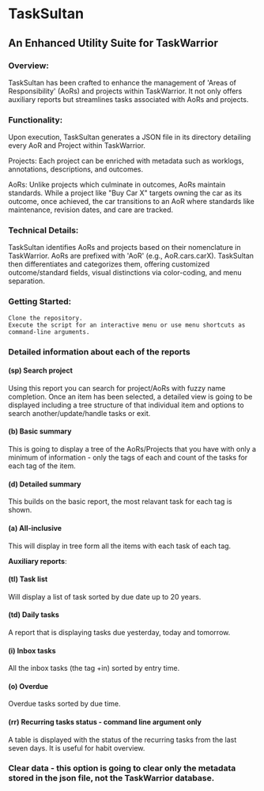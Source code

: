 # TaskSultan

## An Enhanced Utility Suite for TaskWarrior

### Overview:
TaskSultan has been crafted to enhance the management of 'Areas of Responsibility' (AoRs) and projects within TaskWarrior. It not only offers auxiliary reports but streamlines tasks associated with AoRs and projects.

### Functionality:
Upon execution, TaskSultan generates a JSON file in its directory detailing every AoR and Project within TaskWarrior.

Projects: Each project can be enriched with metadata such as worklogs, annotations, descriptions, and outcomes.

AoRs: Unlike projects which culminate in outcomes, AoRs maintain standards. While a project like "Buy Car X" targets owning the car as its outcome, once achieved, the car transitions to an AoR where standards like maintenance, revision dates, and care are tracked.

### Technical Details:
TaskSultan identifies AoRs and projects based on their nomenclature in TaskWarrior. AoRs are prefixed with 'AoR' (e.g., AoR.cars.carX). TaskSultan then differentiates and categorizes them, offering customized outcome/standard fields, visual distinctions via color-coding, and menu separation.

### Getting Started:
    Clone the repository.
    Execute the script for an interactive menu or use menu shortcuts as command-line arguments.

### Detailed information about each of the reports
  #### (sp) Search project
Using this report you can search for project/AoRs with fuzzy name completion. Once an item has been selected, a detailed view is going to be displayed including a tree structure of that individual item and options to search another/update/handle tasks or exit.
  #### (b) Basic summary
This is going to display a tree of the AoRs/Projects that you have with only a minimum of information - only the tags of each and count of the tasks for each tag of the item.
  #### (d) Detailed summary
This builds on the basic report, the most relavant task for each tag is shown.
  #### (a) All-inclusive 
This will display in tree form all the items with each task of each tag.

**Auxiliary reports**:
  #### (tl) Task list
  Will display a list of task sorted by due date up to 20 years.
  #### (td) Daily tasks
  A report that is displaying tasks due yesterday, today and tomorrow.
  #### (i) Inbox tasks
  All the inbox tasks (the tag +in) sorted by entry time.
  #### (o) Overdue
  Overdue tasks sorted by due time.
  #### (rr) Recurring tasks status - command line argument only
  A table is displayed with the status of the recurring tasks from the last seven days. It is useful for habit overview.
 ### Clear data - this option is going to clear only the metadata stored in the json file, not the TaskWarrior database.
      
      
